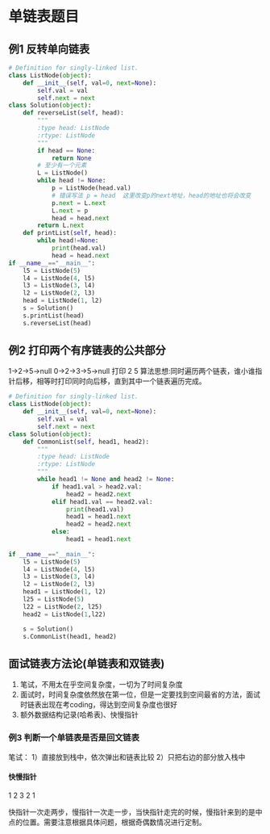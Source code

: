 # 单链表题目
## 例1 反转单向链表
```python
# Definition for singly-linked list.
class ListNode(object):
    def __init__(self, val=0, next=None):
        self.val = val
        self.next = next
class Solution(object):
    def reverseList(self, head):
        """
        :type head: ListNode
        :rtype: ListNode
        """
        if head == None:
            return None
        # 至少有一个元素
        L = ListNode()
        while head != None:
            p = ListNode(head.val)
            # 错误写法 p = head  这里改变p的next地址，head的地址也将会改变
            p.next = L.next
            L.next = p
            head = head.next
        return L.next
    def printList(self, head):
        while head!=None:
            print(head.val)
            head = head.next
if __name__=="__main__":
    l5 = ListNode(5)
    l4 = ListNode(4, l5)
    l3 = ListNode(3, l4)
    l2 = ListNode(2, l3)
    head = ListNode(1, l2)
    s = Solution()
    s.printList(head)
    s.reverseList(head)
```
## 例2 打印两个有序链表的公共部分
1->2->5->null
0->2->3->5->null
打印 2 5
算法思想:同时遍历两个链表，谁小谁指针后移，相等时打印同时向后移，直到其中一个链表遍历完成。
```python
# Definition for singly-linked list.
class ListNode(object):
    def __init__(self, val=0, next=None):
        self.val = val
        self.next = next
class Solution(object):
    def CommonList(self, head1, head2):
        """
        :type head: ListNode
        :rtype: ListNode
        """
        while head1 != None and head2 != None:
            if head1.val > head2.val:
                head2 = head2.next
            elif head1.val == head2.val:
                print(head1.val)
                head1 = head1.next
                head2 = head2.next
            else:
                head1 = head1.next
   
if __name__=="__main__":
    l5 = ListNode(5)
    l4 = ListNode(4, l5)
    l3 = ListNode(3, l4)
    l2 = ListNode(2, l3)
    head1 = ListNode(1, l2)
    l25 = ListNode(5)
    l22 = ListNode(2, l25)
    head2 = ListNode(1,l22)

    s = Solution()
    s.CommonList(head1, head2)
```
## 面试链表方法论(单链表和双链表)
1. 笔试，不用太在乎空间复杂度，一切为了时间复杂度
2. 面试时，时间复杂度依然放在第一位，但是一定要找到空间最省的方法，面试时链表出现在考coding，得达到空间复杂度也很好
3. 额外数据结构记录(哈希表)、快慢指针
### 例3 判断一个单链表是否是回文链表
笔试：
1）直接放到栈中，依次弹出和链表比较
2）只把右边的部分放入栈中
#### 快慢指针
1 2 3 2 1

快指针一次走两步，慢指针一次走一步，当快指针走完的时候，慢指针来到的是中点的位置。需要注意根据具体问题，根据奇偶数情况进行定制。
